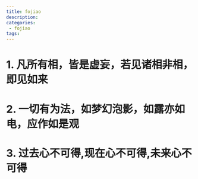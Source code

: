 ```yaml
---
title: fojiao
description:
categories:
 - fojiao
tags:
---
```


# 1. 凡所有相，皆是虚妄，若见诸相非相，即见如来

# 2. 一切有为法，如梦幻泡影，如露亦如电，应作如是观

# 3. 过去心不可得,现在心不可得,未来心不可得